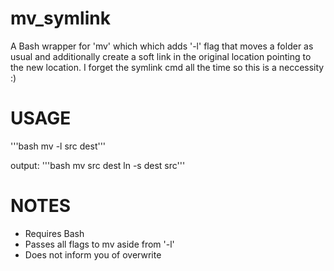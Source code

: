 # mv_symlink
A Bash wrapper for 'mv' which which adds '-l' flag that moves a folder as usual and additionally create a soft link in the original location pointing to the new location. I forget the symlink cmd all the time so this is a neccessity :)

# USAGE
'''bash
mv -l src dest'''

output:
'''bash
mv src dest
ln -s dest src'''

# NOTES
- Requires Bash
- Passes all flags to mv aside from '-l'
- Does not inform you of overwrite
